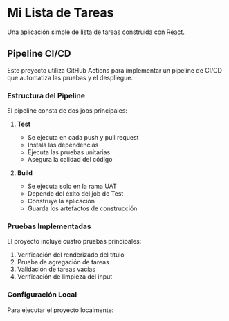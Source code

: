 # Mi Lista de Tareas

Una aplicación simple de lista de tareas construida con React.

## Pipeline CI/CD

Este proyecto utiliza GitHub Actions para implementar un pipeline de CI/CD que automatiza las pruebas y el despliegue.

### Estructura del Pipeline

El pipeline consta de dos jobs principales:

1. **Test**
   - Se ejecuta en cada push y pull request
   - Instala las dependencias
   - Ejecuta las pruebas unitarias
   - Asegura la calidad del código

2. **Build**
   - Se ejecuta solo en la rama UAT
   - Depende del éxito del job de Test
   - Construye la aplicación
   - Guarda los artefactos de construcción

### Pruebas Implementadas

El proyecto incluye cuatro pruebas principales:
1. Verificación del renderizado del título
2. Prueba de agregación de tareas
3. Validación de tareas vacías
4. Verificación de limpieza del input

### Configuración Local

Para ejecutar el proyecto localmente: 